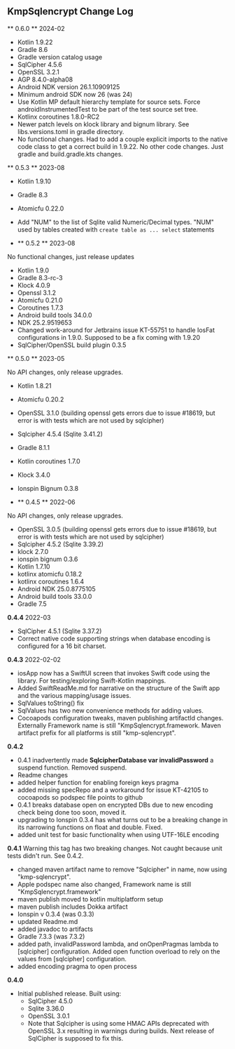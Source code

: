## KmpSqlencrypt Change Log

** 0.6.0 ** 2024-02

- Kotlin 1.9.22
- Gradle 8.6
- Gradle version catalog usage
- SqlCipher 4.5.6
- OpenSSL 3.2.1
- AGP 8.4.0-alpha08
- Android NDK version 26.1.10909125
- Minimum android SDK now 26 (was 24)
- Use Kotlin MP default hierarchy template for source sets. Force androidInstrumentedTest to be part of the test source set tree.
- Kotlinx coroutines 1.8.0-RC2
- Newer patch levels on klock library and bignum library. See libs.versions.toml in gradle directory.
- No functional changes. Had to add a couple explicit imports to the native code class to get a correct build in 1.9.22. No other code changes. Just gradle and build.gradle.kts changes.

** 0.5.3 ** 2023-08

- Kotlin 1.9.10
- Gradle 8.3
- Atomicfu 0.22.0
- Add "NUM" to the list of Sqlite valid Numeric/Decimal types. "NUM" used by tables created with `create table as ... select` statements

- ** 0.5.2 ** 2023-08

No functional changes, just release updates

- Kotlin 1.9.0
- Gradle 8.3-rc-3
- Klock 4.0.9
- Openssl 3.1.2
- Atomicfu 0.21.0
- Coroutines 1.7.3
- Android build tools 34.0.0
- NDK 25.2.9519653
- Changed work-around for Jetbrains issue KT-55751 to handle IosFat configurations in 1.9.0. Supposed to be a fix coming with 1.9.20
- SqlCipher/OpenSSL build plugin 0.3.5

** 0.5.0 ** 2023-05

No API changes, only release upgrades.

- Kotlin 1.8.21
- Atomicfu 0.20.2
- OpenSSL 3.1.0 (building openssl gets errors due to issue #18619, but error is with tests which are not used by sqlcipher)
- Sqlcipher 4.5.4 (Sqlite 3.41.2)
- Gradle 8.1.1
- Kotlin coroutines 1.7.0
- Klock 3.4.0
- Ionspin Bignum 0.3.8

- ** 0.4.5 ** 2022-06

No API changes, only release upgrades.

- OpenSSL 3.0.5 (building openssl gets errors due to issue #18619, but error is with tests which are not used by sqlcipher)
- Sqlcipher 4.5.2 (Sqlite 3.39.2)
- klock 2.7.0
- ionspin bignum 0.3.6
- Kotlin 1.7.10
- kotlinx atomicfu 0.18.2
- kotlinx coroutines 1.6.4
- Android NDK 25.0.8775105
- Android build tools 33.0.0
- Gradle 7.5

**0.4.4**  2022-03

- SqlCipher 4.5.1 (Sqlite 3.37.2) 
- Correct native code supporting strings when database encoding is configured for a 16 bit charset.

**0.4.3**  2022-02-02

- iosApp now has a SwiftUI screen that invokes Swift code using the library. For testing/exploring Swift-Kotlin mappings. 
- Added SwiftReadMe.md for narrative on the structure of the Swift app and the various mapping/usage issues.
- SqlValues toString() fix
- SqlValues has two new convenience methods for adding values. 
- Cocoapods configuration tweaks, maven publishing artifactId changes. Externally Framework name is still "KmpSqlencrypt.framework. Maven artifact prefix for all platforms is still "kmp-sqlencrypt".

**0.4.2**
- 0.4.1 inadvertently made **SqlcipherDatabase var invalidPassword** a suspend function. Removed suspend.
- Readme changes
- added helper function for enabling foreign keys pragma 
- added missing specRepo and a workaround for issue KT-42105 to cocoapods so podspec file points to github
- 0.4.1 breaks database open on encrypted DBs due to new encoding check being done too soon, moved it.
- upgrading to Ionspin 0.3.4 has what turns out to be a breaking change in its narrowing functions on float and double. Fixed.
- added unit test for basic functionality when using UTF-16LE encoding

**0.4.1** Warning this tag has two breaking changes. Not caught because unit tests didn't run. See 0.4.2.

- changed maven artifact name to remove "Sqlcipher" in name, now using "kmp-sqlencrypt". 
- Apple podspec name also changed, Framework name is still "KmpSqlencrypt.framework"
- maven publish moved to kotlin multiplatform setup
- maven publish includes Dokka artifact  
- Ionspin v 0.3.4 (was 0.3.3)
- updated Readme.md
- added javadoc to artifacts
- Gradle 7.3.3 (was 7.3.2)
- added path, invalidPassword lambda, and onOpenPragmas lambda to [sqlcipher] configuration. Added open function overload to rely on the values from [sqlcipher] configuration.
- added encoding pragma to open process

**0.4.0**

- Initial published release. Built using:
    - SqlCipher 4.5.0 
    - Sqlite 3.36.0
    - OpenSSL 3.0.1
    - Note that Sqlcipher is using some HMAC APIs deprecated with OpenSSL 3.x resulting in warnings during builds. Next release of SqlCipher is supposed to fix this. 
